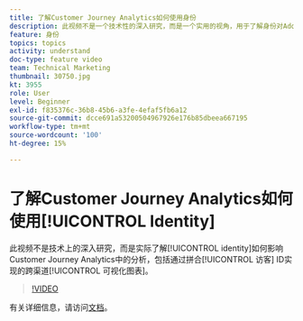 ```yaml
---
title: 了解Customer Journey Analytics如何使用身份
description: 此视频不是一个技术性的深入研究，而是一个实用的视角，用于了解身份对AdobeCustomer Journey Analytics中分析的影响，包括了解通过拼合访客ID实现的跨渠道可视化图表。
feature: 身份
topics: topics
activity: understand
doc-type: feature video
team: Technical Marketing
thumbnail: 30750.jpg
kt: 3955
role: User
level: Beginner
exl-id: f835376c-36b8-45b6-a3fe-4efaf5fb6a12
source-git-commit: dcce691a53200504967926e176b85dbeea667195
workflow-type: tm+mt
source-wordcount: '100'
ht-degree: 15%

---
```


# 了解Customer Journey Analytics如何使用[!UICONTROL Identity]

此视频不是技术上的深入研究，而是实际了解[!UICONTROL identity]如何影响Customer Journey Analytics中的分析，包括通过拼合[!UICONTROL 访客] ID实现的跨渠道[!UICONTROL 可视化图表]。

>[!VIDEO](https://video.tv.adobe.com/v/30750/?quality=12&enable10seconds=on&speedcontrol=on)

有关详细信息，请访问[文档](https://docs.adobe.com/content/help/zh-Hans/analytics-platform/using/cja-landing.html)。
